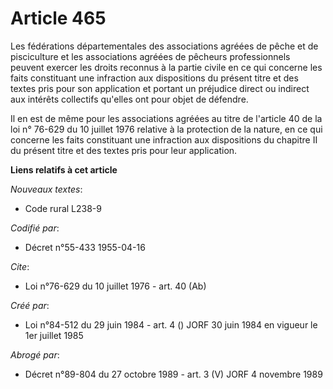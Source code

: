 # Article 465

Les fédérations départementales des associations agréées de pêche et de pisciculture et les associations agréées de pêcheurs
professionnels peuvent exercer les droits reconnus à la partie civile en ce qui concerne les faits constituant une infraction
aux dispositions du présent titre et des textes pris pour son application et portant un préjudice direct ou indirect aux
intérêts collectifs qu'elles ont pour objet de défendre.

Il en est de même pour les associations agréées au titre de l'article 40 de la loi n° 76-629 du 10 juillet 1976 relative à la
protection de la nature, en ce qui concerne les faits constituant une infraction aux dispositions du chapitre II du présent
titre et des textes pris pour leur application.

**Liens relatifs à cet article**

_Nouveaux textes_:

  - Code rural L238-9

_Codifié par_:

  - Décret n°55-433 1955-04-16

_Cite_:

  - Loi n°76-629 du 10 juillet 1976 - art. 40 (Ab)

_Créé par_:

  - Loi n°84-512 du 29 juin 1984 - art. 4 () JORF 30 juin 1984 en vigueur le 1er juillet 1985

_Abrogé par_:

  - Décret n°89-804 du 27 octobre 1989 - art. 3 (V) JORF 4 novembre 1989
